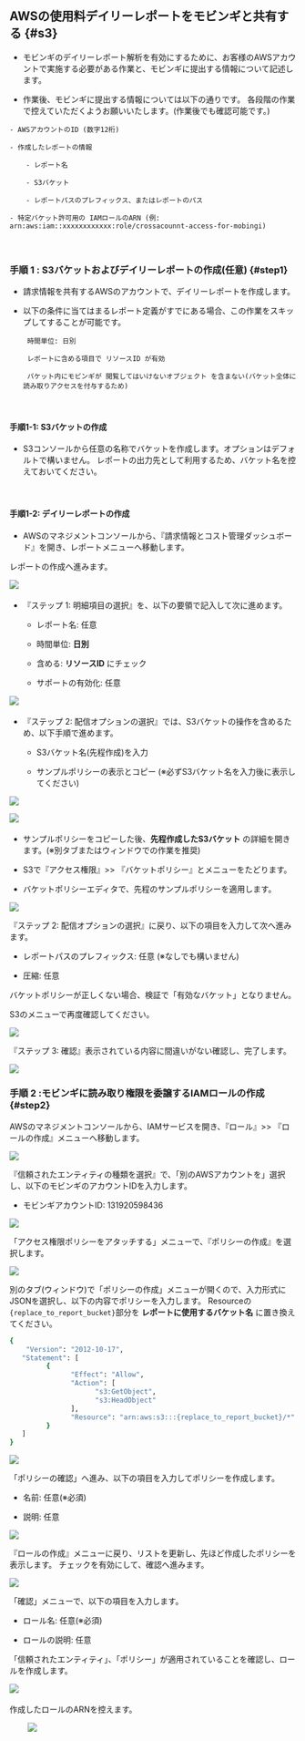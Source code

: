 ## AWSの使用料デイリーレポートをモビンギと共有する {#s3}

- モビンギのデイリーレポート解析を有効にするために、お客様のAWSアカウントで実施する必要がある作業と、モビンギに提出する情報について記述します。

- 作業後、モビンギに提出する情報については以下の通りです。
各段階の作業で控えていただくようお願いいたします。(作業後でも確認可能です。)

```
- AWSアカウントのID (数字12桁)

- 作成したレポートの情報

    - レポート名

    - S3バケット

    - レポートパスのプレフィックス、またはレポートのパス

- 特定バケット許可用の IAMロールのARN (例: arn:aws:iam::xxxxxxxxxxxx:role/crossacounnt-access-for-mobingi)
```

　
### 手順 1 : S3バケットおよびデイリーレポートの作成(任意) {#step1}

- 請求情報を共有するAWSのアカウントで、デイリーレポートを作成します。

- 以下の条件に当てはまるレポート定義がすでにある場合、この作業をスキップしてすることが可能です。

    ` 時間単位: 日別`

    ` レポートに含める項目で リソースID が有効`

    ` バケット内にモビンギが 閲覧してはいけないオブジェクト を含まない(バケット全体に読み取りアクセスを付与するため)`

　　
#### 手順1-1: **S3バケットの作成**

- S3コンソールから任意の名称でバケットを作成します。オプションはデフォルトで構いません。
レポートの出力先として利用するため、バケット名を控えておいてください。

　　
#### 手順1-2: **デイリーレポートの作成**

- AWSのマネジメントコンソールから、『請求情報とコスト管理ダッシュボード』を開き、レポートメニューへ移動します。

レポートの作成へ進みます。

![](../../.gitbook/assets/bill_001.png)　　　

- 『ステップ 1: 明細項目の選択』を、以下の要領で記入して次に進めます。

    - レポート名: 任意

    - 時間単位: **日別**

    - 含める: **リソースID** にチェック

    - サポートの有効化: 任意

![](../../.gitbook/assets/bill_002.png)
　　　　

- 『ステップ 2: 配信オプションの選択』では、S3バケットの操作を含めるため、以下手順で進めます。

    - S3バケット名(先程作成)を入力

    - サンプルポリシーの表示とコピー (※必ずS3バケット名を入力後に表示してください)

![](../../.gitbook/assets/bill_003.png)

![](../../.gitbook/assets/bill_004.png)
　　

 - サンプルポリシーをコピーした後、**先程作成したS3バケット** の詳細を開きます。(※別タブまたはウィンドウでの作業を推奨)

 - S3で『アクセス権限』>> 『バケットポリシー』とメニューをたどります。

- バケットポリシーエディタで、先程のサンプルポリシーを適用します。

![](../../.gitbook/assets/bill_005.png)

『ステップ 2: 配信オプションの選択』に戻り、以下の項目を入力して次へ進みます。

- レポートパスのプレフィックス: 任意 (※なしでも構いません)

- 圧縮: 任意

バケットポリシーが正しくない場合、検証で「有効なバケット」となりません。

S3のメニューで再度確認してください。

![](../../.gitbook/assets/bill_006.png)

『ステップ 3: 確認』表示されている内容に間違いがない確認し、完了します。

![](../../.gitbook/assets/bill_007.png)


###  手順 2 :モビンギに読み取り権限を委譲するIAMロールの作成 {#step2}

AWSのマネジメントコンソールから、IAMサービスを開き、『ロール』>> 『ロールの作成』メニューへ移動します。

![](../../.gitbook/assets/role_001.png)

『信頼されたエンティティの種類を選択』で、「別のAWSアカウントを」選択し、以下のモビンギのアカウントIDを入力します。

- モビンギアカウントID: 131920598436

![](../../.gitbook/assets/role_002.png)

「アクセス権限ポリシーをアタッチする」メニューで、『ポリシーの作成』を選択します。

![](../../.gitbook/assets/role_003-1.png)

別のタブ(ウィンドウ)で「ポリシーの作成」メニューが開くので、入力形式にJSONを選択し、以下の内容でポリシーを入力します。
Resourceの`{replace_to_report_bucket}`部分を **レポートに使用するバケット名** に置き換えてください。

```bash
{
    "Version": "2012-10-17",
   "Statement": [
         {
               "Effect": "Allow",
               "Action": [
                     "s3:GetObject",
                     "s3:HeadObject"
               ],
               "Resource": "arn:aws:s3:::{replace_to_report_bucket}/*"
         }
   ]
}   
```
![](../../.gitbook/assets/role_004.png)

「ポリシーの確認」へ進み、以下の項目を入力してポリシーを作成します。

- 名前: 任意(※必須)

- 説明: 任意

![](../../.gitbook/assets/role_005.png)

『ロールの作成』メニューに戻り、リストを更新し、先ほど作成したポリシーを表示します。
チェックを有効にして、確認へ進みます。

![](../../.gitbook/assets/role_006.png)

「確認」メニューで、以下の項目を入力します。

- ロール名: 任意(※必須)

- ロールの説明: 任意

「信頼されたエンティティ」、「ポリシー」が適用されていることを確認し、ロールを作成します。


![](../../.gitbook/assets/role_007.png)
　　

作成したロールのARNを控えます。

　　
![](../../.gitbook/assets/role_008-1.png)
